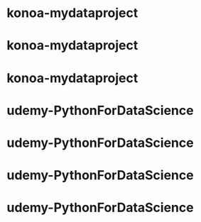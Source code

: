 # konoa-mydataproject
# konoa-mydataproject
# konoa-mydataproject
# udemy-PythonForDataScience
# udemy-PythonForDataScience
# udemy-PythonForDataScience
# udemy-PythonForDataScience
